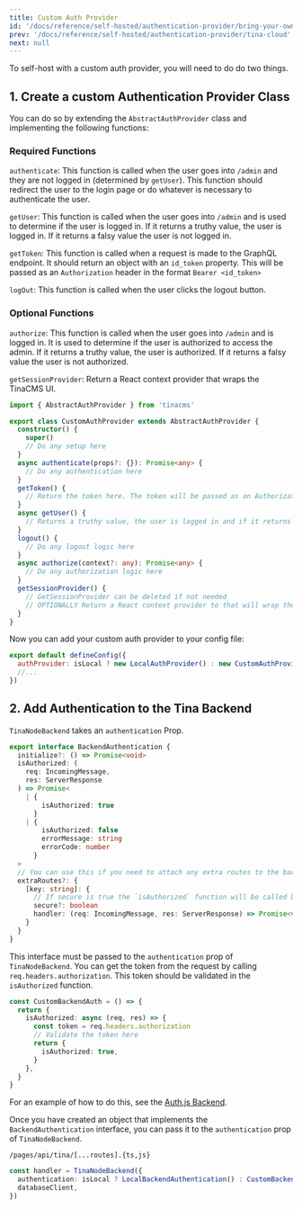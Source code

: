 ```yaml
---
title: Custom Auth Provider
id: '/docs/reference/self-hosted/authentication-provider/bring-your-own'
prev: '/docs/reference/self-hosted/authentication-provider/tina-cloud'
next: null
---
```


To self-host with a custom auth provider, you will need to do do two things.

## 1. Create a custom Authentication Provider Class

You can do so by extending the `AbstractAuthProvider` class and implementing the following functions:

### Required Functions

`authenticate`: This function is called when the user goes into `/admin` and they are not logged in (determined by `getUser`). This function should redirect the user to the login page or do whatever is necessary to authenticate the user.

`getUser`: This function is called when the user goes into `/admin` and is used to determine if the user is logged in. If it returns a truthy value, the user is logged in. If it returns a falsy value the user is not logged in.

`getToken`: This function is called when a request is made to the GraphQL endpoint. It should return an object with an `id_token` property. This will be passed as an `Authorization` header in the format `Bearer <id_token>`

`logOut`: This function is called when the user clicks the logout button.

### Optional Functions

`authorize`: This function is called when the user goes into `/admin` and is logged in. It is used to determine if the user is authorized to access the admin. If it returns a truthy value, the user is authorized. If it returns a falsy value the user is not authorized.

`getSessionProvider`: Return a React context provider that wraps the TinaCMS UI.

```ts
import { AbstractAuthProvider } from 'tinacms'

export class CustomAuthProvider extends AbstractAuthProvider {
  constructor() {
    super()
    // Do any setup here
  }
  async authenticate(props?: {}): Promise<any> {
    // Do any authentication here
  }
  getToken() {
    // Return the token here. The token will be passed as an Authorization header in the format `Bearer <token>`
  }
  async getUser() {
    // Returns a truthy value, the user is logged in and if it returns a falsy value the user is not logged in.
  }
  logout() {
    // Do any logout logic here
  }
  async authorize(context?: any): Promise<any> {
    // Do any authorization logic here
  }
  getSessionProvider() {
    // GetSessionProvider can be deleted if not needed
    // OPTIONALLY Return a React context provider to that will wrap the admin
  }
}
```

Now you can add your custom auth provider to your config file:

```javascript
export default defineConfig({
  authProvider: isLocal ? new LocalAuthProvider() : new CustomAuthProvider(),
  //...
})
```

## 2. Add Authentication to the Tina Backend

`TinaNodeBackend` takes an `authentication` Prop.

```ts
export interface BackendAuthentication {
  initialize?: () => Promise<void>
  isAuthorized: (
    req: IncomingMessage,
    res: ServerResponse
  ) => Promise<
    | {
        isAuthorized: true
      }
    | {
        isAuthorized: false
        errorMessage: string
        errorCode: number
      }
  >
  // You can use this if you need to attach any extra routes to the backend. Ex, a callback route for OAuth
  extraRoutes?: {
    [key: string]: {
      // If secure is true the `isAuthorized` function will be called before the handler is called
      secure?: boolean
      handler: (req: IncomingMessage, res: ServerResponse) => Promise<void>
    }
  }
}
```

This interface must be passed to the `authentication` prop of `TinaNodeBackend`. You can get the token from the request by calling `req.headers.authorization`. This token should be validated in the `isAuthorized` function.

```ts
const CustomBackendAuth = () => {
  return {
    isAuthorized: async (req, res) => {
      const token = req.headers.authorization
      // Validate the token here
      return {
        isAuthorized: true,
      }
    },
  }
}
```

For an example of how to do this, see the [Auth.js Backend](/docs/reference/self-hosted/authentication-provider/next-auth).

Once you have created an object that implements the `BackendAuthentication` interface, you can pass it to the `authentication` prop of `TinaNodeBackend`.

`/pages/api/tina/[...routes].{ts,js}`

```ts
const handler = TinaNodeBackend({
  authentication: isLocal ? LocalBackendAuthentication() : CustomBackendAuth(),
  databaseClient,
})
```
